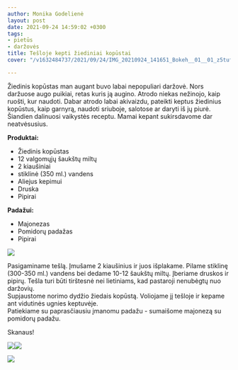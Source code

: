```yaml
---
author: Monika Godelienė
layout: post
date: 2021-09-24 14:59:02 +0300
tags:
- pietūs
- daržovės
title: Tešloje kepti žiediniai kopūstai
cover: "/v1632484737/2021/09/24/IMG_20210924_141651_Bokeh__01__01_z5tufz.jpg"

---
```

Žiedinis kopūstas man augant buvo labai nepopuliari daržovė. Nors daržuose augo puikiai, retas kuris ją augino. Atrodo niekas nežinojo, kaip ruošti, kur naudoti. Dabar atrodo labai akivaizdu, pateikti keptus žiedinius kopūstus, kaip garnyrą, naudoti sriuboje, salotose ar daryti iš jų piurė. Šiandien dalinuosi vaikystės receptu. Mamai kepant sukirsdavome dar neatvėsusius.

**Produktai:**

* Žiedinis kopūstas
* 12 valgomųjų šaukštų miltų
* 2 kiaušiniai
* stiklinė (350 ml.) vandens
* Aliejus kepimui
* Druska
* Pipirai

**Padažui:**

* Majonezas
* Pomidorų padažas
* Pipirai

![](https://res.cloudinary.com/monikagod/image/upload/v1633701771/2021/10/08/IMG_20211008_155833_Bokeh_2_lbufjh.jpg)

Pasigaminame tešlą. Įmušame 2 kiaušinius ir juos išplakame. Pilame stiklinę (300-350 ml.) vandens bei dedame 10-12 šaukštų miltų. Įberiame druskos ir pipirų. Tešla turi būti tirštesnė nei lietiniams, kad pastaroji nenubėgtų nuo daržovių.  
Supjaustome norimo dydžio žiedais kopūstą. Voliojame jį tešloje ir kepame ant vidutinės ugnies keptuvėje.  
Patiekiame su paprasčiausiu įmanomu padažu - sumaišome majonezą su pomidorų padažu.

Skanaus!

![](https://res.cloudinary.com/monikagod/image/upload/v1633701771/2021/10/08/IMG_20211008_160748_Bokeh_2_butkz3.jpg)![](https://res.cloudinary.com/monikagod/image/upload/v1633701771/2021/10/08/IMG_20211008_161016_Bokeh__01_2_el7jo5.jpg)

![](https://res.cloudinary.com/monikagod/image/upload/v1632484737/2021/09/24/IMG_20210924_141651_Bokeh__01__01_z5tufz.jpg)